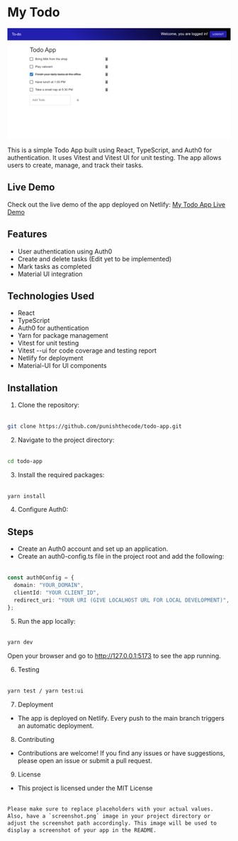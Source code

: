 # My Todo

![My Todo App Screenshot](./snapshot.png)

This is a simple Todo App built using React, TypeScript, and Auth0 for authentication. It uses Vitest and Vitest UI for unit testing. The app allows users to create, manage, and track their tasks.

## Live Demo

Check out the live demo of the app deployed on Netlify: [My Todo App Live Demo](https://punishthetodo.netlify.app)

## Features

- User authentication using Auth0
- Create and delete tasks (Edit yet to be implemented)
- Mark tasks as completed
- Material UI integration

## Technologies Used

- React
- TypeScript
- Auth0 for authentication
- Yarn for package management
- Vitest for unit testing
- Vitest --ui for code coverage and testing report
- Netlify for deployment
- Material-UI for UI components

## Installation

1. Clone the repository:

```bash

git clone https://github.com/punishthecode/todo-app.git

```

2. Navigate to the project directory:

```bash

cd todo-app

```

3. Install the required packages:

```bash

yarn install

```

4. Configure Auth0:

## Steps

- Create an Auth0 account and set up an application.
- Create an auth0-config.ts file in the project root and add the following:

```auth0-config.ts

const auth0Config = {
  domain: "YOUR_DOMAIN",
  clientId: "YOUR CLIENT_ID",
  redirect_uri: "YOUR URI (GIVE LOCALHOST URL FOR LOCAL DEVELOPMENT)",
};

```

5. Run the app locally:

```bash

yarn dev

```

Open your browser and go to http://127.0.0.1:5173 to see the app running.

6. Testing

```bash

yarn test / yarn test:ui

```

7. Deployment

- The app is deployed on Netlify. Every push to the main branch triggers an automatic deployment.

8. Contributing

- Contributions are welcome! If you find any issues or have suggestions, please open an issue or submit a pull request.

9. License

- This project is licensed under the MIT License

```

Please make sure to replace placeholders with your actual values. Also, have a `screenshot.png` image in your project directory or adjust the screenshot path accordingly. This image will be used to display a screenshot of your app in the README.

```
